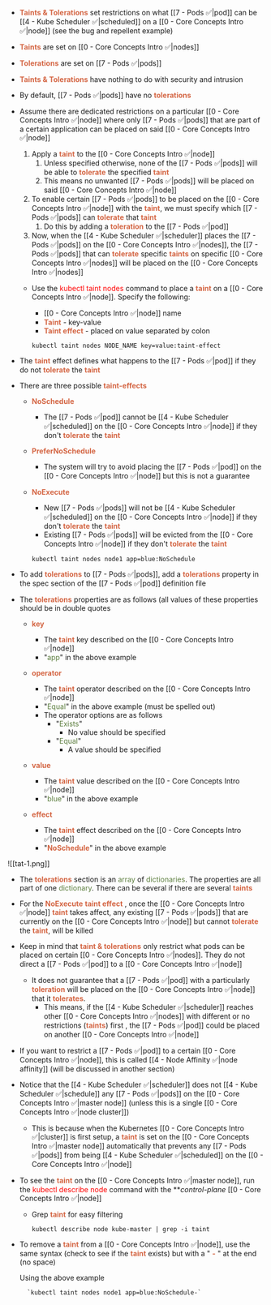 - <b><span style="color:#d46644">Taints & Tolerations</span></b> set restrictions on what [[7 - Pods ✅|pod]] can be [[4 - Kube Scheduler ✅|scheduled]] on a [[0 - Core Concepts Intro ✅|node]]
	(see the bug and repellent example)

- <b><span style="color:#d46644">Taints</span></b> are set on [[0 - Core Concepts Intro ✅|nodes]]
- <b><span style="color:#d46644">Tolerations</span></b> are set on [[7 - Pods ✅|pods]]

- <b><span style="color:#d46644">Taints & Tolerations</span></b> have nothing to do with security and intrusion

- By default, [[7 - Pods ✅|pods]] have no <b><span style="color:#d46644">tolerations</span></b>

- Assume there are dedicated restrictions on a particular [[0 - Core Concepts Intro ✅|node]] where only [[7 - Pods ✅|pods]] that are part of a certain application can be placed on said [[0 - Core Concepts Intro ✅|node]]
	1. Apply a <b><span style="color:#d46644">taint</span></b> to the [[0 - Core Concepts Intro ✅|node]]
		1. Unless specified otherwise, none of the [[7 - Pods ✅|pods]] will be able to <b><span style="color:#d46644">tolerate</span></b> the specified <b><span style="color:#d46644">taint</span></b>
		2. This means no unwanted [[7 - Pods ✅|pods]] will be placed on said [[0 - Core Concepts Intro ✅|node]]
	2. To enable certain [[7 - Pods ✅|pods]] to be placed on the [[0 - Core Concepts Intro ✅|node]] with the <b><span style="color:#d46644">taint</span></b>, we must specify which [[7 - Pods ✅|pods]] can <b><span style="color:#d46644">tolerate</span></b> that <b><span style="color:#d46644">taint</span></b>
		1. Do this by adding a <b><span style="color:#d46644">toleration</span></b> to the [[7 - Pods ✅|pod]]
	3. Now, when the [[4 - Kube Scheduler ✅|scheduler]] places the [[7 - Pods ✅|pods]] on the [[0 - Core Concepts Intro ✅|nodes]], the [[7 - Pods ✅|pods]] that can <b><span style="color:#d46644">tolerate</span></b> specific <b><span style="color:#d46644">taints</span></b> on specific [[0 - Core Concepts Intro ✅|nodes]] will be placed on the [[0 - Core Concepts Intro ✅|nodes]]

	- Use the <span style="color:red">kubectl taint nodes</span> command to place a <b><span style="color:#d46644">taint</span></b> on a [[0 - Core Concepts Intro ✅|node]]. Specify the following:
		- [[0 - Core Concepts Intro ✅|node]] name
		- <b><span style="color:#d46644">Taint</span></b> - key-value
		- <b><span style="color:#d46644">Taint effect</span></b> - placed on value separated by colon

		`kubectl taint nodes NODE_NAME key=value:taint-effect`

- The <b><span style="color:#d46644">taint</span></b> effect defines what happens to the [[7 - Pods ✅|pod]] if they do not <b><span style="color:#d46644">tolerate</span></b> the <b><span style="color:#d46644">taint</span></b>

- There are three possible <b><span style="color:#d46644">taint-effects</span></b>

	- <b><span style="color:#d46644">NoSchedule</span></b>
		- The [[7 - Pods ✅|pod]] cannot be [[4 - Kube Scheduler ✅|scheduled]] on the [[0 - Core Concepts Intro ✅|node]] if they don't <b><span style="color:#d46644">tolerate</span></b> the <b><span style="color:#d46644">taint</span></b>
	- <b><span style="color:#d46644">PreferNoSchedule</span></b>
		- The system will try to avoid placing the [[7 - Pods ✅|pod]] on the [[0 - Core Concepts Intro ✅|node]] but this is not a guarantee
	- <b><span style="color:#d46644">NoExecute</span></b>
		- New [[7 - Pods ✅|pods]] will not be [[4 - Kube Scheduler ✅|scheduled]] on the [[0 - Core Concepts Intro ✅|node]] if they don't <b><span style="color:#d46644">tolerate</span></b> the <b><span style="color:#d46644">taint</span></b>
		- Existing [[7 - Pods ✅|pods]] will be evicted from the [[0 - Core Concepts Intro ✅|node]] if they don't <b><span style="color:#d46644">tolerate</span></b> the <b><span style="color:#d46644">taint</span></b>

		`kubectl taint nodes node1 app=blue:NoSchedule`

- To add <b><span style="color:#d46644">tolerations</span></b> to [[7 - Pods ✅|pods]], add a <b><span style="color:#d46644">tolerations</span></b> property in the spec section of the [[7 - Pods ✅|pod]] definition file

- The <b><span style="color:#d46644">tolerations</span></b> properties are as follows (all values of these properties should be in double quotes
	- <b><span style="color:#d46644">key</span></b>
		- The <b><span style="color:#d46644">taint</span></b> key described on the [[0 - Core Concepts Intro ✅|node]]
		- "<span style="color:#5c7e3e">app</span>" in the above example
	- <b><span style="color:#d46644">operator</span></b>
		- The <b><span style="color:#d46644">taint</span></b> operator described on the [[0 - Core Concepts Intro ✅|node]]
		- "<span style="color:#5c7e3e">Equal</span>" in the above example (must be spelled out)
		- The operator options are as follows
			- "<span style="color:#5c7e3e">Exists</span>"
				- No value should be specified
			- "<span style="color:#5c7e3e">Equal</span>"
				- A value should be specified

	- <b><span style="color:#d46644">value</span></b>
		- The <b><span style="color:#d46644">taint</span></b> value described on the [[0 - Core Concepts Intro ✅|node]]
		- "<span style="color:#5c7e3e">blue</span>" in the above example
	- <b><span style="color:#d46644">effect</span></b>
		- The <b><span style="color:#d46644">taint</span></b> effect described on the [[0 - Core Concepts Intro ✅|node]]
		- "<b><span style="color:#d46644">NoSchedule</span></b>" in the above example

![[tat-1.png]]

- The <b><span style="color:#d46644">tolerations</span></b> section is an <span style="color:#5c7e3e">array</span> of <span style="color:#5c7e3e">dictionaries</span>. The properties are all part of one <span style="color:#5c7e3e">dictionary</span>. There can be several if there are several <b><span style="color:#d46644">taints</span></b>

- For the <b><span style="color:#d46644">NoExecute</span></b> <b><span style="color:#d46644">taint effect</span></b> , once the [[0 - Core Concepts Intro ✅|node]] <b><span style="color:#d46644">taint</span></b> takes affect, any existing [[7 - Pods ✅|pods]] that are currently on the [[0 - Core Concepts Intro ✅|node]] but cannot <b><span style="color:#d46644">tolerate</span></b> the <b><span style="color:#d46644">taint</span></b>, will be killed

- Keep in mind that <b><span style="color:#d46644">taint & tolerations</span></b> only restrict what pods can be placed on certain [[0 - Core Concepts Intro ✅|nodes]]. They do not direct a [[7 - Pods ✅|pod]] to a [[0 - Core Concepts Intro ✅|node]]
	- It does not guarantee that a [[7 - Pods ✅|pod]] with a particularly <b><span style="color:#d46644">toleration</span></b> will be placed on the [[0 - Core Concepts Intro ✅|node]] that it <b><span style="color:#d46644">tolerates</span></b>.
		- This means, if the [[4 - Kube Scheduler ✅|scheduler]] reaches other [[0 - Core Concepts Intro ✅|nodes]] with different or no restrictions (<b><span style="color:#d46644">taints</span></b>) first , the [[7 - Pods ✅|pod]] could be placed on another [[0 - Core Concepts Intro ✅|node]]

- If you want to restrict a [[7 - Pods ✅|pod]] to a certain [[0 - Core Concepts Intro ✅|node]], this is called [[4 - Node Affinity ✅|node affinity]] (will be discussed in another section)

- Notice that the [[4 - Kube Scheduler ✅|scheduler]] does not [[4 - Kube Scheduler ✅|schedule]] any [[7 - Pods ✅|pods]] on the [[0 - Core Concepts Intro ✅|master node]] (unless this is a single [[0 - Core Concepts Intro ✅|node cluster]])
	- This is because when the Kubernetes [[0 - Core Concepts Intro ✅|cluster]] is first setup, a <b><span style="color:#d46644">taint</span></b> is set on the [[0 - Core Concepts Intro ✅|master node]] automatically that prevents any [[7 - Pods ✅|pods]] from being [[4 - Kube Scheduler ✅|scheduled]] on the [[0 - Core Concepts Intro ✅|node]]

- To see the <b><span style="color:#d46644">taint</span></b> on the [[0 - Core Concepts Intro ✅|master node]], run the <span style="color:red">kubectl describe node</span> command with the ***control-plane* [[0 - Core Concepts Intro ✅|node]]
	- Grep <b><span style="color:#d46644">taint</span></b> for easy filtering

		`kubectl describe node kube-master | grep -i taint`

- To remove a <b><span style="color:#d46644">taint</span></b> from a [[0 - Core Concepts Intro ✅|node]], use the same syntax (check to see if the <b><span style="color:#d46644">taint</span></b> exists) but with a " <b><span style="color:#d46644">-</span></b> " at the end (no space)

	Using the above example

		`kubectl taint nodes node1 app=blue:NoSchedule-`